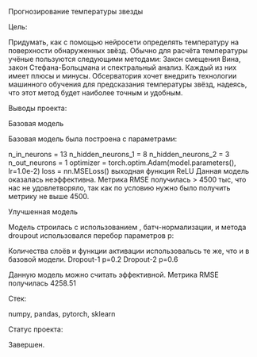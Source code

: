 Прогнозирование температуры звезды

Цель:

Придумать, как с помощью нейросети определять температуру на поверхности обнаруженных звёзд. Обычно для расчёта температуры учёные пользуются следующими методами: Закон смещения Вина, закон Стефана-Больцмана и спектральный анализ. Каждый из них имеет плюсы и минусы. Обсерватория хочет внедрить технологии машинного обучения для предсказания температуры звёзд, надеясь, что этот метод будет наиболее точным и удобным.

Выводы проекта:

Базовая модель

Базовая модель была построена с параметрами:

n_in_neurons = 13
n_hidden_neurons_1 = 8
n_hidden_neurons_2 = 3
n_out_neurons = 1
optimizer = torch.optim.Adam(model.parameters(), lr=1.0e-2) 
loss = nn.MSELoss()
выходная функция ReLU
Данная модель оказалась неэффективна. Метрика RMSE получилась > 4500 тыс, что нас не удовлетворяло, так как по условию нужно было получить метрику не выше 4500.

Улучшенная модель

Модель строилась с использованием , батч-нормализации, и метода droupout использовался перебор параметров p:

Количества слоёв и функции активации использовальсь те же, что и в базовой модели. Dropout-1 p=0.2 Dropout-2 p=0.6

Данную модель можно считать эффективной. Метрика RMSE получилась 4258.51

Стек:

numpy, pandas, pytorch, sklearn

Статус проекта:

Завершен.
